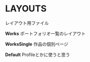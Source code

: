 # LAYOUTS
レイアウト用ファイル

**Works**
ポートフォリオ一覧のレイアウト

**WorksSingle**
作品の個別ページ

**Default**
Profileとかに使うと思う


